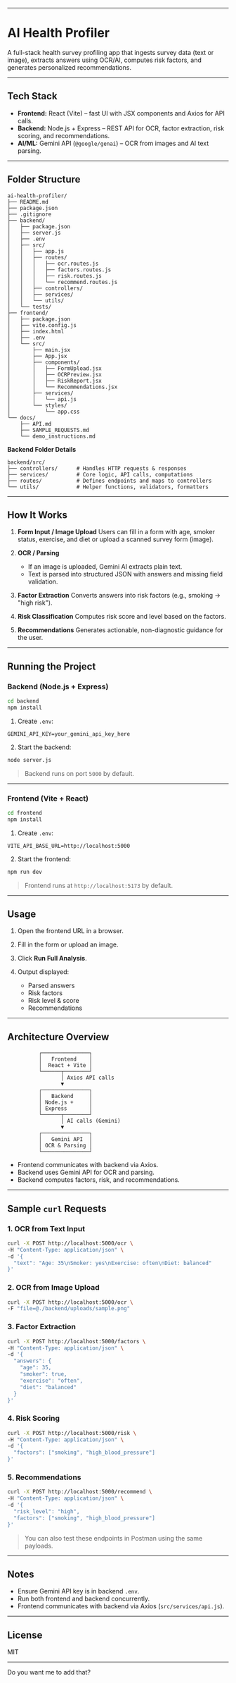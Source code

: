 
---

# AI Health Profiler

A full-stack health survey profiling app that ingests survey data (text or image), extracts answers using OCR/AI, computes risk factors, and generates personalized recommendations.

---

## Tech Stack

* **Frontend:** React (Vite) – fast UI with JSX components and Axios for API calls.
* **Backend:** Node.js + Express – REST API for OCR, factor extraction, risk scoring, and recommendations.
* **AI/ML:** Gemini API (`@google/genai`) – OCR from images and AI text parsing.

---

## Folder Structure

```
ai-health-profiler/
├── README.md
├── package.json
├── .gitignore
├── backend/                  
│   ├── package.json
│   ├── server.js             
│   ├── .env                  
│   ├── src/
│   │   ├── app.js            
│   │   ├── routes/
│   │   │   ├── ocr.routes.js
│   │   │   ├── factors.routes.js
│   │   │   ├── risk.routes.js
│   │   │   └── recommend.routes.js
│   │   ├── controllers/      
│   │   ├── services/         
│   │   └── utils/            
│   └── tests/
├── frontend/                 
│   ├── package.json
│   ├── vite.config.js
│   ├── index.html
│   ├── .env
│   └── src/
│       ├── main.jsx
│       ├── App.jsx
│       ├── components/
│       │   ├── FormUpload.jsx
│       │   ├── OCRPreview.jsx
│       │   ├── RiskReport.jsx
│       │   └── Recommendations.jsx
│       ├── services/
│       │   └── api.js        
│       └── styles/
│           └── app.css
└── docs/
    ├── API.md
    ├── SAMPLE_REQUESTS.md
    └── demo_instructions.md
```

**Backend Folder Details**

```
backend/src/
├── controllers/      # Handles HTTP requests & responses
├── services/         # Core logic, API calls, computations
├── routes/           # Defines endpoints and maps to controllers
└── utils/            # Helper functions, validators, formatters
```

---

## How It Works

1. **Form Input / Image Upload**
   Users can fill in a form with age, smoker status, exercise, and diet or upload a scanned survey form (image).

2. **OCR / Parsing**

   * If an image is uploaded, Gemini AI extracts plain text.
   * Text is parsed into structured JSON with answers and missing field validation.

3. **Factor Extraction**
   Converts answers into risk factors (e.g., smoking → "high risk").

4. **Risk Classification**
   Computes risk score and level based on the factors.

5. **Recommendations**
   Generates actionable, non-diagnostic guidance for the user.

---

## Running the Project

### Backend (Node.js + Express)

```bash
cd backend
npm install
```

1. Create `.env`:

```env
GEMINI_API_KEY=your_gemini_api_key_here
```

2. Start the backend:

```bash
node server.js
```

> Backend runs on port `5000` by default.

---

### Frontend (Vite + React)

```bash
cd frontend
npm install
```

1. Create `.env`:

```env
VITE_API_BASE_URL=http://localhost:5000
```

2. Start the frontend:

```bash
npm run dev
```

> Frontend runs at `http://localhost:5173` by default.

---

## Usage

1. Open the frontend URL in a browser.
2. Fill in the form or upload an image.
3. Click **Run Full Analysis**.
4. Output displayed:

   * Parsed answers
   * Risk factors
   * Risk level & score
   * Recommendations

---

## Architecture Overview

```
          ┌───────────────┐
          │   Frontend    │
          │  React + Vite │
          └──────┬────────┘
                 │ Axios API calls
                 ▼
          ┌───────────────┐
          │   Backend     │
          │ Node.js +     │
          │ Express       │
          └──────┬────────┘
                 │ AI calls (Gemini)
                 ▼
          ┌───────────────┐
          │   Gemini API  │
          │ OCR & Parsing │
          └───────────────┘
```

* Frontend communicates with backend via Axios.
* Backend uses Gemini API for OCR and parsing.
* Backend computes factors, risk, and recommendations.

---

## Sample `curl` Requests

### 1. OCR from Text Input

```bash
curl -X POST http://localhost:5000/ocr \
-H "Content-Type: application/json" \
-d '{
  "text": "Age: 35\nSmoker: yes\nExercise: often\nDiet: balanced"
}'
```

### 2. OCR from Image Upload

```bash
curl -X POST http://localhost:5000/ocr \
-F "file=@./backend/uploads/sample.png"
```

### 3. Factor Extraction

```bash
curl -X POST http://localhost:5000/factors \
-H "Content-Type: application/json" \
-d '{
  "answers": {
    "age": 35,
    "smoker": true,
    "exercise": "often",
    "diet": "balanced"
  }
}'
```

### 4. Risk Scoring

```bash
curl -X POST http://localhost:5000/risk \
-H "Content-Type: application/json" \
-d '{
  "factors": ["smoking", "high_blood_pressure"]
}'
```

### 5. Recommendations

```bash
curl -X POST http://localhost:5000/recommend \
-H "Content-Type: application/json" \
-d '{
  "risk_level": "high",
  "factors": ["smoking", "high_blood_pressure"]
}'
```

> You can also test these endpoints in Postman using the same payloads.

---

## Notes

* Ensure Gemini API key is in backend `.env`.
* Run both frontend and backend concurrently.
* Frontend communicates with backend via Axios (`src/services/api.js`).

---

## License

MIT

---



Do you want me to add that?


